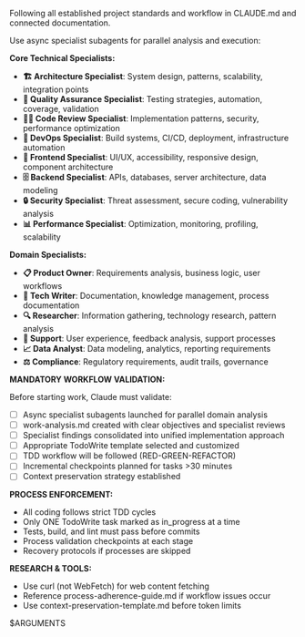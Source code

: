 Following all established project standards and workflow in CLAUDE.md and connected documentation.

Use async specialist subagents for parallel analysis and execution:

**Core Technical Specialists:**
- **🏗️ Architecture Specialist**: System design, patterns, scalability, integration points
- **🧪 Quality Assurance Specialist**: Testing strategies, automation, coverage, validation
- **👨‍💻 Code Review Specialist**: Implementation patterns, security, performance optimization
- **🔧 DevOps Specialist**: Build systems, CI/CD, deployment, infrastructure automation
- **🎨 Frontend Specialist**: UI/UX, accessibility, responsive design, component architecture
- **🗄️ Backend Specialist**: APIs, databases, server architecture, data modeling
- **🔒 Security Specialist**: Threat assessment, secure coding, vulnerability analysis
- **📊 Performance Specialist**: Optimization, monitoring, profiling, scalability

**Domain Specialists:**
- **📋 Product Owner**: Requirements analysis, business logic, user workflows
- **📝 Tech Writer**: Documentation, knowledge management, process documentation
- **🔍 Researcher**: Information gathering, technology research, pattern analysis
- **👤 Support**: User experience, feedback analysis, support processes
- **📈 Data Analyst**: Data modeling, analytics, reporting requirements
- **⚖️ Compliance**: Regulatory requirements, audit trails, governance

**MANDATORY WORKFLOW VALIDATION:**

Before starting work, Claude must validate:
- [ ] Async specialist subagents launched for parallel domain analysis
- [ ] work-analysis.md created with clear objectives and specialist reviews
- [ ] Specialist findings consolidated into unified implementation approach
- [ ] Appropriate TodoWrite template selected and customized
- [ ] TDD workflow will be followed (RED-GREEN-REFACTOR)
- [ ] Incremental checkpoints planned for tasks >30 minutes
- [ ] Context preservation strategy established

**PROCESS ENFORCEMENT:**
- All coding follows strict TDD cycles
- Only ONE TodoWrite task marked as in_progress at a time
- Tests, build, and lint must pass before commits
- Process validation checkpoints at each stage
- Recovery protocols if processes are skipped

**RESEARCH & TOOLS:**
- Use curl (not WebFetch) for web content fetching
- Reference process-adherence-guide.md if workflow issues occur
- Use context-preservation-template.md before token limits

$ARGUMENTS